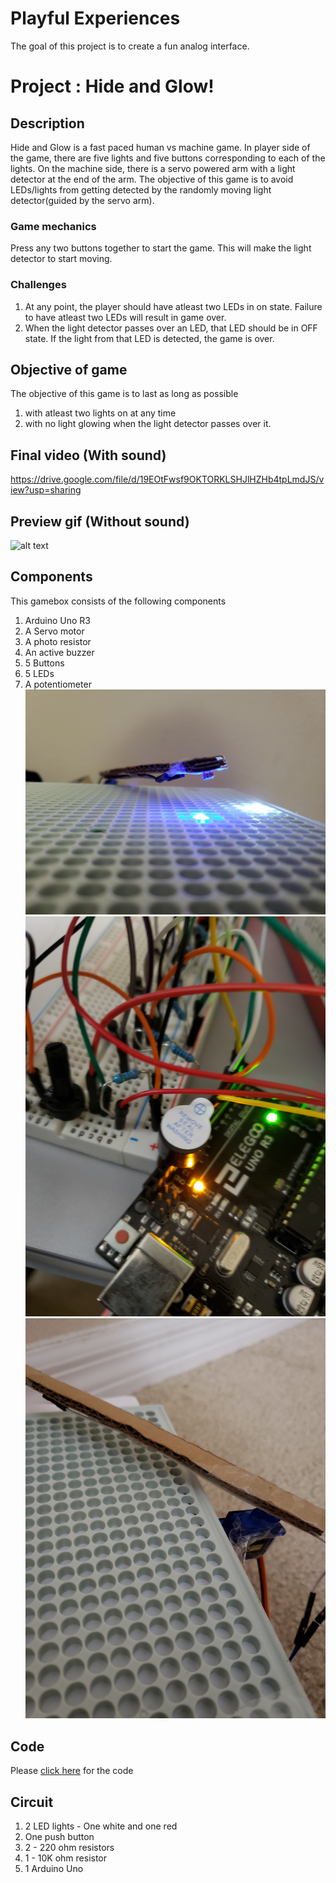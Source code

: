 # Playful Experiences
The goal of this project is to create a fun analog interface. 

# Project : Hide and Glow!

## Description
Hide and Glow is a fast paced human vs machine game. In player side of the game, there are five lights and five buttons corresponding to each of the lights. On the machine side, there is a servo powered arm with a light detector at the end of the arm. 
The objective of this game is to avoid LEDs/lights from getting detected by the randomly moving light detector(guided by the servo arm). 

### Game mechanics
Press any two buttons together to start the game. This will make the light detector to start moving.

### Challenges
1. At any point, the player should have atleast two LEDs in on state. Failure to have atleast two LEDs will result in game over.
2. When the light detector passes over an LED, that LED should be in OFF state. If the light from that LED is detected, the game is over. 

## Objective of game
The objective of this game is to last as long as possible 
1. with atleast two lights on at any time
2. with no light glowing when the light detector passes over it.

## Final video (With sound)
https://drive.google.com/file/d/19EOtFwsf9OKTORKLSHJlHZHb4tpLmdJS/view?usp=sharing

## Preview gif (Without sound)
![alt text](https://github.com/manouj/physicalComputing/blob/master/Arduino/PlayfulExperiencces/final.gif "FinalGif")


## Components
This gamebox consists of the following components
1. Arduino Uno R3
2. A Servo motor
3. A photo resistor
4. An active buzzer
5. 5 Buttons
6. 5 LEDs
7. A potentiometer
 ![alt text](https://github.com/manouj/physicalComputing/blob/master/Arduino/PlayfulExperiencces/20200414_210153.jpg "1")
 ![alt text](https://github.com/manouj/physicalComputing/blob/master/Arduino/PlayfulExperiencces/20200414_210309.jpg "2")
 ![alt text](https://github.com/manouj/physicalComputing/blob/master/Arduino/PlayfulExperiencces/20200414_214542.jpg "3")

## Code
Please [click here](https://github.com/manouj/physicalComputing/blob/master/Arduino/horrorEmotion/mylightsculpture.ino) for the code

## Circuit
1. 2 LED lights - One white and one red
2. One push button
3. 2 - 220 ohm resistors
4. 1 - 10K ohm resistor
5. 1 Arduino Uno
